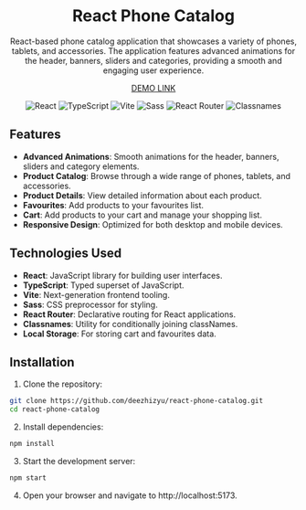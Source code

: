 <div align="center">

# React Phone Catalog

React-based phone catalog application that showcases a variety of phones, tablets, and accessories. The application features advanced animations for the header, banners, sliders and categories, providing a smooth and engaging user experience.

[DEMO LINK](https://deezhizyu.github.io/react-phone-catalog/)

![React](https://img.shields.io/badge/React-20232A?style=for-the-badge&logo=react&logoColor=61DAFB)
![TypeScript](https://img.shields.io/badge/TypeScript-007ACC?style=for-the-badge&logo=typescript&logoColor=white)
![Vite](https://img.shields.io/badge/Vite-646CFF?style=for-the-badge&logo=vite&logoColor=white)
![Sass](https://img.shields.io/badge/Sass-CC6699?style=for-the-badge&logo=sass&logoColor=white)
![React Router](https://img.shields.io/badge/React_Router-CA4245?style=for-the-badge&logo=react-router&logoColor=white)
![Classnames](https://img.shields.io/badge/Classnames-2D2D2D?style=for-the-badge&logo=classnames&logoColor=white)

</div>

## Features

- **Advanced Animations**: Smooth animations for the header, banners, sliders and category elements.
- **Product Catalog**: Browse through a wide range of phones, tablets, and accessories.
- **Product Details**: View detailed information about each product.
- **Favourites**: Add products to your favourites list.
- **Cart**: Add products to your cart and manage your shopping list.
- **Responsive Design**: Optimized for both desktop and mobile devices.

## Technologies Used

- **React**: JavaScript library for building user interfaces.
- **TypeScript**: Typed superset of JavaScript.
- **Vite**: Next-generation frontend tooling.
- **Sass**: CSS preprocessor for styling.
- **React Router**: Declarative routing for React applications.
- **Classnames**: Utility for conditionally joining classNames.
- **Local Storage**: For storing cart and favourites data.

## Installation

1. Clone the repository:

```sh
git clone https://github.com/deezhizyu/react-phone-catalog.git
cd react-phone-catalog
```

2. Install dependencies:

```sh
npm install
```

3. Start the development server:

```sh
npm start
```

4. Open your browser and navigate to http://localhost:5173.
